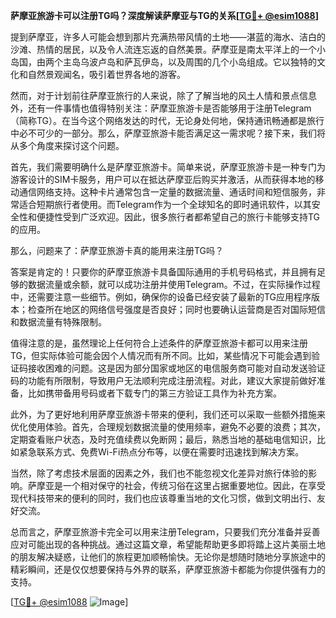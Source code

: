 **萨摩亚旅游卡可以注册TG吗？深度解读萨摩亚与TG的关系[[TG💪+ @esim1088](https://t.me/s/esim1088)]**

提到萨摩亚，许多人可能会想到那片充满热带风情的土地——湛蓝的海水、洁白的沙滩、热情的居民，以及令人流连忘返的自然美景。萨摩亚是南太平洋上的一个小岛国，由两个主岛乌波卢岛和萨瓦伊岛，以及周围的几个小岛组成。它以独特的文化和自然景观闻名，吸引着世界各地的游客。

然而，对于计划前往萨摩亚旅行的人来说，除了了解当地的风土人情和景点信息外，还有一件事情也值得特别关注：萨摩亚旅游卡是否能够用于注册Telegram（简称TG）。在当今这个网络发达的时代，无论身处何地，保持通讯畅通都是旅行中必不可少的一部分。那么，萨摩亚旅游卡能否满足这一需求呢？接下来，我们将从多个角度来探讨这个问题。

首先，我们需要明确什么是萨摩亚旅游卡。简单来说，萨摩亚旅游卡是一种专门为游客设计的SIM卡服务，用户可以在抵达萨摩亚后购买并激活，从而获得本地的移动通信网络支持。这种卡片通常包含一定量的数据流量、通话时间和短信服务，非常适合短期旅行者使用。而Telegram作为一个全球知名的即时通讯软件，以其安全性和便捷性受到广泛欢迎。因此，很多旅行者都希望自己的旅行卡能够支持TG的应用。

那么，问题来了：萨摩亚旅游卡真的能用来注册TG吗？

答案是肯定的！只要你的萨摩亚旅游卡具备国际通用的手机号码格式，并且拥有足够的数据流量或余额，就可以成功注册并使用Telegram。不过，在实际操作过程中，还需要注意一些细节。例如，确保你的设备已经安装了最新的TG应用程序版本；检查所在地区的网络信号强度是否良好；同时也要确认运营商是否对国际短信和数据流量有特殊限制。

值得注意的是，虽然理论上任何符合上述条件的萨摩亚旅游卡都可以用来注册TG，但实际体验可能会因个人情况而有所不同。比如，某些情况下可能会遇到验证码接收困难的问题。这是因为部分国家或地区的电信服务商可能对自动发送验证码的功能有所限制，导致用户无法顺利完成注册流程。对此，建议大家提前做好准备，比如携带备用号码或者下载专门的第三方验证工具作为补充方案。

此外，为了更好地利用萨摩亚旅游卡带来的便利，我们还可以采取一些额外措施来优化使用体验。首先，合理规划数据流量的使用频率，避免不必要的浪费；其次，定期查看账户状态，及时充值续费以免断网；最后，熟悉当地的基础电信知识，比如紧急联系方式、免费Wi-Fi热点分布等，以便在需要时迅速找到解决方案。

当然，除了考虑技术层面的因素之外，我们也不能忽视文化差异对旅行体验的影响。萨摩亚是一个相对保守的社会，传统习俗在这里占据重要地位。因此，在享受现代科技带来的便利的同时，我们也应该尊重当地的文化习惯，做到文明出行、友好交流。

总而言之，萨摩亚旅游卡完全可以用来注册Telegram，只要我们充分准备并妥善应对可能出现的各种挑战。通过这篇文章，希望能帮助更多即将踏上这片美丽土地的朋友解决疑惑，让他们的旅程更加顺畅愉快。无论你是想随时随地分享旅途中的精彩瞬间，还是仅仅想要保持与外界的联系，萨摩亚旅游卡都能为你提供强有力的支持。

[[TG💪+ @esim1088](https://t.me/s/esim1088) ![Image](https://i.postimg.cc/4NQfJmqS/Snipaste-2025-05-13-00-14-12.png)]